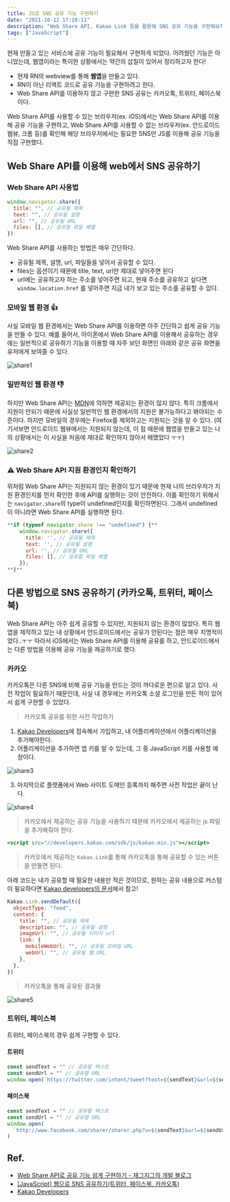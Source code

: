 ```yaml
---
title: JS로 SNS 공유 기능 구현하기
date: "2021-10-12 17:10:11"
description: "Web Share API, Kakao Link 등을 활용해 SNS 공유 기능을 구현해보자. 현재 만들고 있는 서비스에 공유 기능이 필요해서 구현하게 되었다. 어려웠던 기능은 아니었는데, 웹앱이라는 특이한 상황에서는 약간의 삽질이 있어서 정리하고자 한다!..."
tags: ["JavaScript"]
---
```


현재 만들고 있는 서비스에 공유 기능이 필요해서 구현하게 되었다. 어려웠던 기능은 아니었는데, 웹앱이라는 특이한 상황에서는 약간의 삽질이 있어서 정리하고자 한다!

- 현재 RN의 webview를 통해 **웹앱**을 만들고 있다.
- RN이 아닌 리액트 코드로 공유 기능을 구현하려고 한다.
- Web Share API를 이용하지 않고 구현한 SNS 공유는 카카오톡, 트위터, 페이스북 이다.

Web Share API를 사용할 수 있는 브라우저(ex. iOS)에서는 Web Share API를 이용해 공유 기능을 구현하고, Web Share API를 사용할 수 없는 브라우저(ex. 안드로이드 웹뷰, 크롬 등)를 확인해 해당 브라우저에서는 필요한 SNS만 JS를 이용해 공유 기능을 직접 구현했다.

## Web Share API를 이용해 web에서 SNS 공유하기

### Web Share API 사용법

```jsx
window.navigator.share({
  title: "", // 공유될 제목
  text: "", // 공유될 설명
  url: "", // 공유될 URL
  files: [], // 공유할 파일 배열
})
```

Web Share API를 사용하는 방법은 매우 간단하다.

- 공유될 제목, 설명, url, 파일들을 넣어서 공유할 수 있다.
- files는 옵션이기 때문에 title, text, url만 제대로 넣어주면 된다
- url에는 공유하고자 하는 주소를 넣어주면 되고, 현재 주소를 공유하고 싶다면 `window.location.href` 를 넣어주면 지금 내가 보고 있는 주소를 공유할 수 있다.

### 모바일 웹 환경 👍

사실 모바일 웹 환경에서는 Web Share API를 이용하면 아주 간단하고 쉽게 공유 기능을 만들 수 있다. 예를 들어서, 아이폰에서 Web Share API를 이용해서 공유하는 경우에는 일반적으로 공유하기 기능을 이용할 때 자주 보던 화면인 아래와 같은 공유 화면을 유저에게 보여줄 수 있다.

![share1](./share1.png)

### 일반적인 웹 환경 👎

하지만 Web Share API는 [MDN](https://developer.mozilla.org/ko/docs/Web/API/Navigator/share)에 의하면 제공되는 환경이 많지 않다. 특히 크롬에서 지원이 안되기 때문에 사실상 일반적인 웹 환경에서의 지원은 불가능하다고 봐야되는 수준이다. 하지만 모바일의 경우에는 Firefox를 제외하고는 지원되는 것을 알 수 있다. (여기서보면 안드로이드 웹뷰에서는 지원되지 않는데, 이 점 때문에 웹앱을 만들고 있는 나의 상황에서는 이 사실을 처음에 제대로 확인하지 않아서 헤맸었다 ㅜㅜ)

![share2](./share2.png)

### ⚠️ Web Share API 지원 환경인지 확인하기

위처럼 Web Share API는 지원되지 않는 환경이 있기 때문에 현재 나의 브라우저가 지원 환경인지를 먼저 확인한 후에 API를 실행하는 것이 안전하다. 이를 확인하기 위해서는 `navigator.share`의 type이 undefined인지를 확인하면된다. 그래서 undefined이 아니라면 Web Share API를 실행하면 된다.

```jsx
**if (typeof navigator.share !== "undefined") {**
	window.navigator.share({
	  title: '', // 공유될 제목
	  text: '', // 공유될 설명
	  url: '', // 공유될 URL
	  files: [], // 공유할 파일 배열
	});
**}**
```

## 다른 방법으로 SNS 공유하기 (카카오톡, 트위터, 페이스북)

Web Share API는 아주 쉽게 공유할 수 있지만, 지원되지 않는 환경이 많았다. 특히 웹앱을 제작하고 있는 내 상황에서 안드로이드에서는 공유가 안된다는 점은 매우 치명적이었다..ㅜㅜ 따라서 iOS에서는 Web Share API를 이용해 공유를 하고, 안드로이드에서는 다른 방법을 이용해 공유 기능을 제공하기로 했다.

### 카카오

카카오톡은 다른 SNS에 비해 공유 기능을 만드는 것이 까다로운 편으로 알고 있다. 사전 작업이 필요하기 때문인데, 사실 내 경우에는 카카오톡 소셜 로그인을 만든 적이 있어서 쉽게 구현할 수 있었다.

> 카카오톡 공유를 위한 사전 작업하기

1. [Kakao Developers](https://developers.kakao.com/)에 접속해서 가입하고, 내 어플리케이션에서 어플리케이션을 추가해야한다.
2. 어플리케이션을 추가하면 앱 키를 알 수 있는데, 그 중 JavaScript 키를 사용할 예정이다.

![share3](./share3.png)

3. 마지막으로 플랫폼에서 Web 사이트 도메인 등록까지 해주면 사전 작업은 끝이 난다.

![share4](./share4.png)

> 카카오에서 제공하는 공유 기능을 사용하기 때문에 카카오에서 제공하는 js 파일을 추가해줘야 한다.

```jsx
<script src="//developers.kakao.com/sdk/js/kakao.min.js"></script>
```

> 카카오에서 제공하는 `Kakao.Link`를 통해 카카오톡을 통해 공유할 수 있는 버튼을 만들면 된다.

아래 코드는 내가 공유할 때 필요한 내용만 적은 것이므로, 원하는 공유 내용으로 커스텀이 필요하다면 [Kakao developers의 문서](https://developers.kakao.com/docs/latest/ko/message/js-link)에서 참고!

```jsx
Kakao.Link.sendDefault({
  objectType: "feed",
  content: {
    title: "", // 공유될 제목
    description: "", // 공유될 설명
    imageUrl: "", // 공유될 이미지 url
    link: {
      mobileWebUrl: "", // 공유될 모바일 URL
      webUrl: "", // 공유될 웹 URL
    },
  },
})
```

> 카카오톡을 통해 공유된 결과물

![share5](./share5.png)

### 트위터, 페이스북

트위터, 페이스북의 경우 쉽게 구현할 수 있다.

#### 트위터

```jsx
const sendText = "" // 공유할 텍스트
const sendUrl = "" // 공유할 URL
window.open(`https://twitter.com/intent/tweet?text=${sendText}&url=${sendUrl}`)
```

#### 페이스북

```jsx
const sendText = "" // 공유할 텍스트
const sendUrl = "" // 공유할 URL
window.open(
  `http://www.facebook.com/sharer/sharer.php?u=${sendText}&url=${sendUrl}`
)
```

## Ref.

- [Web Share API로 공유 기능 쉽게 구현하기 - 재그지그의 개발 블로그](https://wormwlrm.github.io/2020/05/09/Web-Share-API.html)
- [[JavaScript] 웹으로 SNS 공유하기(트위터, 페이스북, 카카오톡)](https://devpad.tistory.com/53)
- [Kakao Developers](https://developers.kakao.com/docs/latest/ko/message/js-link)
